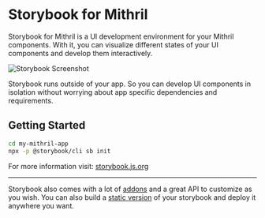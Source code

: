# Storybook for Mithril

Storybook for Mithril is a UI development environment for your Mithril components.
With it, you can visualize different states of your UI components and develop them interactively.

![Storybook Screenshot](https://github.com/storybookjs/storybook/blob/master/media/storybook-intro.gif)

Storybook runs outside of your app.
So you can develop UI components in isolation without worrying about app specific dependencies and requirements.

## Getting Started

```sh
cd my-mithril-app
npx -p @storybook/cli sb init
```

For more information visit: [storybook.js.org](https://storybook.js.org)

---

Storybook also comes with a lot of [addons](https://storybook.js.org/addons/introduction) and a great API to customize as you wish.
You can also build a [static version](https://storybook.js.org/basics/exporting-storybook) of your storybook and deploy it anywhere you want.
